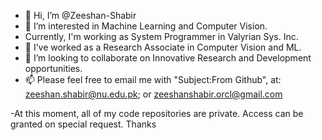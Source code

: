 - 👋 Hi, I’m @Zeeshan-Shabir
- 👀 I’m interested in Machine Learning and Computer Vision.
- Currently, I'm working as System Programmer in Valyrian Sys. Inc.
- 🌱 I’ve worked as a Research Associate in Computer Vision and ML.
- 💞️ I’m looking to collaborate on Innovative Research and Development opportunities.
- 📫 Please feel free to email me with "Subject:From Github", at: zeeshan.shabir@nu.edu.pk; or zeeshanshabir.orcl@gmail.com

-At this moment, all of my code repositories are private. Access can be granted on special request.
Thanks
<!---
Zeeshan-Shabir/Zeeshan-Shabir is a ✨ special ✨ repository because its `README.md` (this file) appears on your GitHub profile.
You can click the Preview link to take a look at your changes.
--->
